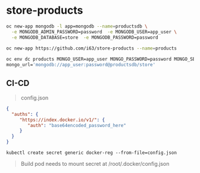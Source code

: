 # store-products

```sh
oc new-app mongodb -l app=mongodb --name=productsdb \
  -e MONGODB_ADMIN_PASSWORD=password  -e MONGODB_USER=app_user \
  -e MONGODB_DATABASE=store  -e MONGODB_PASSWORD=password
  
oc new-app https://github.com/i63/store-products --name=products

oc env dc products MONGO_USER=app_user MONGO_PASSWORD=password MONGO_SERVER=productsdb MONGO_PORT=27017 MONGO_DB=store \
mongo_url='mongodb://app_user:password@productsdb/store'

```


## CI-CD
> config.json
```json
{
  "auths": {
     "https://index.docker.io/v1/": {
		"auth": "base64encoded_password_here" 
     }
  }
}    
```
```
kubectl create secret generic docker-reg --from-file=config.json
```

> Build pod needs to mount secret at /root/.docker/config.json
